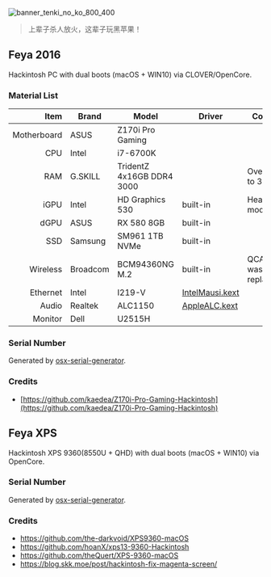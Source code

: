 
![banner_tenki_no_ko_800_400](https://user-images.githubusercontent.com/3963397/118701868-c824ab80-b846-11eb-8326-ef55a4281c66.jpg)

>  上辈子杀人放火，这辈子玩黑苹果！


## Feya 2016
Hackintosh PC with dual boots (macOS + WIN10) via CLOVER/OpenCore.

### Material List

| Item | Brand | Model | Driver | Comment |
|----:|-----|-----|-----|-----|
| Motherboard | ASUS | Z170i Pro Gaming | | |
| CPU | Intel | i7-6700K | | |
| RAM | G.SKILL | TridentZ 4x16GB DDR4 3000 | | Overclocked to 3200 |
| iGPU | Intel | HD Graphics 530 | built-in | Headless mode |
| dGPU | ASUS | RX 580 8GB | built-in | |
| SSD | Samsung | SM961 1TB NVMe | built-in | |
| Wireless | Broadcom | BCM94360NG M.2 | built-in | QCA61x4A was replaced* |
| Ethernet | Intel | I219-V | [IntelMausi.kext](https://github.com/acidanthera/IntelMausi) | |
| Audio | Realtek | ALC1150 | [AppleALC.kext](https://github.com/acidanthera/AppleALC) | |
| Monitor | Dell | U2515H | | |

### Serial Number
Generated by [osx-serial-generator](https://github.com/kaedea/osx-serial-generator).

### Credits
- [https://github.com/kaedea/Z170i-Pro-Gaming-Hackintosh](https://github.com/kaedea/Z170i-Pro-Gaming-Hackintosh)





## Feya XPS
Hackintosh XPS 9360(8550U + QHD) with dual boots (macOS + WIN10) via OpenCore.

### Serial Number
Generated by [osx-serial-generator](https://github.com/kaedea/osx-serial-generator).

### Credits
- https://github.com/the-darkvoid/XPS9360-macOS
- https://github.com/hoanX/xps13-9360-Hackintosh
- https://github.com/theQuert/XPS-9360-macOS
- https://blog.skk.moe/post/hackintosh-fix-magenta-screen/
